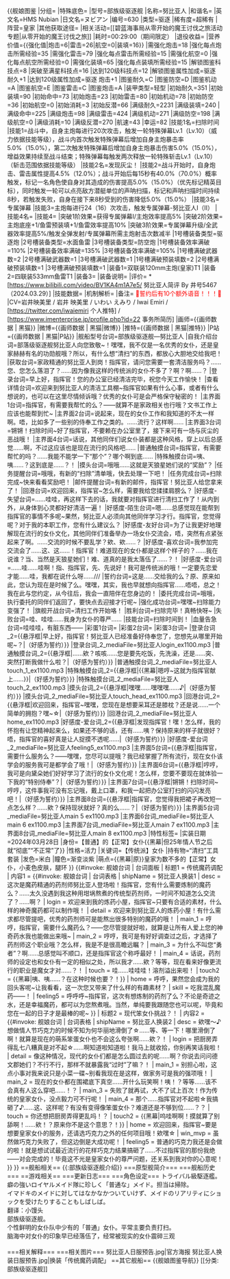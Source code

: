 {{舰娘图鉴
|分组=
|特殊底色=
|型号=部族级驱逐舰
|名称=努比亚人
|和谐名=
|英文名=HMS Nubian
|日文名=ヌビアン
|编号=630
|类型=驱逐
|稀有度=超稀有
|阵营=皇家
|其他获取途径=
|相关活动=[[碧蓝海事局从零开始的魔王讨伐之旅活动专题|从零开始的魔王讨伐之旅]]
|耗时=00:29:00（期间限定）
|退役收益=<!--无法退役则填无法退役，否则不填-->
|营养价值={{强化值|炮击=6|雷击=26|航空=0|装填=16}}
|需强化炮击=18
|强化每点炮击所需经验=35
|需强化雷击=79
|强化每点雷击所需经验=15
|需强化航空=0
|强化每点航空所需经验=0
|需强化装填=65
|强化每点装填所需经验=15
|解锁图鉴科技点=8
|突破至满星科技点=16
|达到120级科技点=12
|解锁图鉴属性加成=驱逐 耐久+1
|达到120级属性加成=驱逐 炮击+1
|图鉴耐久=C
|图鉴防空=D
|图鉴机动=A
|图鉴航空=E
|图鉴雷击=C
|图鉴炮击=A
|装甲类型=轻型
|初始耐久=351
|初始装填=90
|初始命中=73
|初始炮击=23
|初始雷击=80
|初始机动=78
|初始防空=36
|初始航空=0
|初始消耗=3
|初始反潜=66
|满级耐久=2231
|满级装填=240
|满级命中=225
|满级炮击=98
|满级雷击=424
|满级机动=271
|满级防空=198
|满级航空=0
|满级消耗=10
|满级反潜=270
|航速=43
|幸运=82
|技能1名=扫除时间
|技能1=战斗中，自身主炮每进行20次攻击，触发一轮特殊弹幕Lv.1（Lv.10）（威力依据技能等级），战斗内首次触发特殊弹幕后增加自身主炮暴击率5.0%（15.0%），第二次触发特殊弹幕后增加自身主炮暴击伤害5.0%（15.0%），增益效果持续至战斗结束；特殊弹幕每触发两次释放一轮特殊斩击Lv.1（Lv.10）（斩击范围依据技能等级）
|技能2名=发现灰尘！
|技能2=战斗开始时，自身炮击、雷击属性提高4.5%（12.0%）；战斗开始后每15秒有40.0%（70.0%）概率触发，标记一名角色使自身对其造成的伤害提高5.0%（15.0%）（优先标记精英目标），同时触发一轮可以点亮敌方潜艇单位的声呐扫描，标记和声呐扫描时间持续8秒，若触发失败，自身在接下来8秒受到的伤害降低5.0%（15.0%）
|技能3名=专属弹幕
|技能3=主炮每进行24（16）次攻击，触发专属弹幕-努比亚人I（II）
|技能4名=
|技能4=
|突破1阶效果=获得专属弹幕I/主炮效率提高5%
|突破2阶效果=主炮底座+1/鱼雷预装填+1/鱼雷效率提高10%
|突破3阶效果=专属弹幕升级/全武器效率提高5%/触发全弹发射/专属弹幕所需主炮射击次数减半
|1号槽装备类型=驱逐炮
|2号槽装备类型=水面鱼雷
|3号槽装备类型=防空炮
|1号槽装备效率满破=110%
|2号槽装备效率满破=135%
|3号槽装备效率满破=105%
|1号槽满破武器数=2
|2号槽满破武器数=1
|3号槽满破武器数=1
|1号槽满破预装填数=2
|2号槽满破预装填数=1
|3号槽满破预装填数=1
|装备1=双联装120mm主炮(皇家)T1
|装备2=四联装533mm鱼雷T1
|装备3=
|装备说明=
|评价=
*[https://www.bilibili.com/video/BV1KA4m1A7e5/ 努比亚人简评 By 井号5467（2024.03.29）]
|技能数据=
|机制解析=
|备注=
<span style="color:red;">💓誓约后有10个额外语音！！！💓</span>
|CV=岩井映美里 / 岩井 映美里 / いわい えみり / Iwai Emiri / [https://twitter.com/iwaiemiri 个人推特] / [https://www.imenterprise.jp/profile.php?id=22 事务所简历]
|画师={{画师数据 | 黑猫}}
|微博={{画师数据 | 黑猫|微博}}
|推特={{画师数据 | 黑猫|推特}}
|P站={{画师数据 | 黑猫|P站}}
|舰船型号台词=部族级驱逐舰—努比亚人
|自我介绍台词=部落级驱逐舰努比亚人向您致敬~！嘿嘿，我不仅是一名优秀的女仆，还是皇家赫赫有名的功勋舰哦？所以，有什么想“清扫”的东西，都放心大胆地交给我吧！
|获取台词=家政精通的努比亚人到岗！指挥官，请问您需要一套清洁服务吗？……您、您怎么落泪了？……因为像我这样的传统派的女仆不多了？啊？啊……？
|登录台词=早上好，指挥官！您的办公室已经清洁完毕，祝您今天工作愉快！
|查看详情台词=欢迎来到努比亚人的清洁工具棚~指挥官如果有什么心事，或者有什么想说的，也可以在这里尽情倾诉哦？优秀的女仆可是会严格保守秘密的！
|主界面1台词=指挥官，有需要我帮忙的么？——就算不是家政相关也行哦？文书工作上应该也能帮到忙~
|主界面2台词=说起来，现在的女仆工作和我知道的不太一样啊。唔，比如多了一些别的侍奉工作之类的。……流行？这样啊……
|主界面3台词=锵锵！扫除时间~好了指挥官，不要赖在办公室里了，接下来可有一场与灰尘的恶战哦！
|主界面4台词=话说，其他同伴们说女仆装都是这种风格，穿上以后总感觉……啊，不过这应该也是现在流行的风格吧……
|普通触摸台词=指挥官，有需要帮忙的吗？……我能不能学一下“那个”？哪个啊到底……
|特殊触摸台词=咦、咦……？这到底是……？！
|摸头台词=哦哦……这就是天狼星她们说的“奖励”？
|任务提醒台词=哦哦，有新的“扫除”清单哦，快去处理一下吧！
|任务完成台词=扫除完成~快来看看奖励吧！
|邮件提醒台词=有新的邮件，指挥官！努比亚人给您拿来了！
|回港台词=欢迎回来，指挥官~怎么样，需要我给您揉揉肩膀么？
|好感度-失望台词=……哇哇，再这样下去的话，我就要对指挥官进行清扫工作了！从内到外，从身体到心灵都好好清洁一遍！
|好感度-陌生台词=嗯……总感觉现在能帮到指挥官的事情不多呢~果然，努比亚人必须向其他同伴学习才行。指挥官，您觉得呢？对于我的本职工作，您有什么建议么？
|好感度-友好台词=为了让我更好地理解现在流行的女仆文化，其他同伴们准备举办一场女仆交流会，唔，突然有点紧张起来了啊。……交流的时候不要乱学？欸、欸……？
|好感度-喜欢台词=我参加完交流会了……这、这……！指挥官！难道现在的女仆都是这样个样子的？……我在说谁？当、当然是天狼星她们！难、道真的是我太落伍了……？！
|好感度-爱台词=……哇……哇啊！指、指挥官，先、先说好！我可是传统派的哦！一定要先恋爱才能……哇，我都在说什么呀……///
|誓约台词=这是……交给我的么？原、原来如此，您认为现在是时候了么。嘿嘿，其实，我也早就想向指挥官……唔唔，总之！我在此与您约定，从今往后，我会一直陪伴在您身边的！
|委托完成台词=哦哦，执行委托的同伴们返回了，要快点去迎接才行呢~
|强化成功台词=嘿嘿~扫除能力变强了！
|旗舰开战台词=清扫工作开始咯！
|胜利台词=扫除完毕！真畅快呀~
|失败台词=哇、哇哇……我身为女仆的尊严……
|技能台词=扫除时间到！
|血量告急台词=哇哇哇，有脏东西——
|彩蛋1台词=
|彩蛋2台词=
|彩蛋3台词=
|登录台词_2={{悬浮框|早上好，指挥官！努比亚人已经准备好侍奉您了，您想先从哪里开始呢~？|（好感为誓约）}}
|登录台词_2_mediaFile=努比亚人login_ex1100.mp3
|普通触摸台词_2={{悬浮框|……欸？咳咳……您是要先吃饭，先洗澡，还是……突、突然打断我做什么啦？|（好感为誓约）}}
|普通触摸台词_2_mediaFile=努比亚人touch_1_ex1100.mp3
|特殊触摸台词_2={{悬浮框|{{黑幕|嗯哼~这就为指挥官献上……}}|（好感为誓约）}}
|特殊触摸台词_2_mediaFile=努比亚人touch_2_ex1100.mp3
|摸头台词_2={{悬浮框|嘿嘿……嘿嘿嘿……♪|（好感为誓约）}}
|摸头台词_2_mediaFile=努比亚人touch_head_ex1100.mp3
|回港台词_2={{悬浮框|欢迎回来，指挥官~嘿嘿，您现在是想要采耳还是膝枕？还是说……一个简单的拥抱？嘿~☆|（好感为誓约）}}
|回港台词_2_mediaFile=努比亚人home_ex1100.mp3
|好感度-爱台词_2={{悬浮框|发现指挥官！嘿！怎么样，我的怀抱有让您精神起来么，如果还不够的话，还有……咦？保持原来的样子就很好？唔，指挥官的喜好真是让人捉摸不透呢……|（好感为誓约）}}
|好感度-爱台词_2_mediaFile=努比亚人feeling5_ex1100.mp3
|主界面5台词={{悬浮框|指挥官，需要什么服务么？——嘿嘿，您尽可以提哦？我已经掌握了所有流行，现在女仆该学会的服务我可是都学会了哦！|（好感为誓约）}}
|主界面6台词={{悬浮框|哼哼，我可是向黛朵她们好好学习了流行的女仆文化呢！怎么样，您要不要现在就体验一下我的“特别侍奉”？|（好感为誓约）}}
|主界面7台词={{悬浮框|锵锵！扫除时间~哼哼，这件事我可没有忘记哦，戴上口罩，和我一起把办公室打扫的闪闪发亮吧！|（好感为誓约）}}
|主界面8台词={{悬浮框|指挥官，您觉得我把裙子再改短一点怎么样？……欸？保持现状就好？真的么……？|（好感为誓约）}}
|主界面5台词_mediaFile=努比亚人main 5 ex1100.mp3
|主界面6台词_mediaFile=努比亚人main 6 ex1100.mp3
|主界面7台词_mediaFile=努比亚人main 7 ex1100.mp3
|主界面8台词_mediaFile=努比亚人main 8 ex1100.mp3
|特性标签=
|实装日期=2024年03月28日
|身份=【普通】的【正常】女仆{{黑幕|但25年情人节之后就“彻底”“不正常”了}}
|性格=活力
|关键词=【传统派】女仆
|持有物=“清扫”工具套装
|发色=米白
|瞳色=渐变淡紫
|萌点={{黑幕|原}}皇家为数不多的【正常】女仆，小麦色皮肤，腿环
}}
{{#invoke: 舰娘台词 | 台词面板 
| 标题1 = 传统魔药调配
| 内容1 = {{#invoke: 舰娘台词 | 台词表格
  | shipName = 努比亚人换装1
  | desc = 这次是魔药精通的药剂师努比亚人登场啦！指挥官，您有什么需要炼制的魔药么？……太久没遇到我这种用坩埚熬煮的传统型药剂师，一时间不知道怎么交流了？……啊？
  | login = 欢迎来到我的炼药小屋，指挥官~只要有合适的素材，什么样的神奇魔药都可以制作哦！
  | detail = 欢迎来到努比亚人的炼药小屋！有什么需求都尽管提吧，优秀的药剂师可是能熬出很多特别的魔药的哦！
  | main_1 = 哼哼，指挥官，需要什么魔药么？——您尽管提就好啦，就算是让所有人爱上您的神奇药水我也能做出来哦~
  | main_2 = 哼哼，我可是有好好调查过之后，才选择了药剂师这个职业哦？怎么样，我是不是很高瞻远瞩？
  | main_3 = 为什么不叫您“勇者”？啊……总感觉叫不顺口，还是指挥官这个称呼最好！
  | main_4 = 话说，药剂师的设定也和女仆有一定的相似之处，所以我才……欸？等等，现在看来好像更流行的职业是魔女才对……？！
  | touch = 哇……哇哇哇！溶剂溢出来啦！
  | touch2 = {{黑幕|咦、咦……？在这种时候也要？！}}
  | home = 呼呼，果然您会成为我的回头客呢~让我看看，这一次您又带来了什么样的有趣素材？
  | skill = 吃我混乱魔药——！
  | feeling5 = 呼呼呼~指挥官，这次有想炼制的药剂了么？不论是奇迹之水，还是幸福魔药，都可以为您熬煮哦。当然，单纯要我跟随您也可以呢，毕竟和您在一起的日子才是最棒的呢~
  }}
| 标题2 = 现代笨女仆挑战？！
| 内容2 = {{#invoke: 舰娘台词 | 台词表格
  | shipName = 努比亚人换装2
  | desc = 欸嘿～♪想做情人节巧克力的时候不知为何华丽地滑倒了☆……等、等一下！哪里滑倒了啊！就算是现在的萌系笨蛋女仆也不会这么夸张啊……欸？！
  | login = 把厨房弄得乱七八糟真是对不起☆……啊知道啦知道啦！我马上就收拾，你别再笑话我啦！
  | detail = 像这种情况，现代的女仆们都是怎么圆过去的呢……啊？你说去问问德文郡她们？不行不行，那样不就暴露我“过时”了嘛？！
  | main_1 = 别担心啦，这点小事对我来说只是小菜一碟~别看我现在是这样，做家务可是我的强项哦！
  | main_2 = 现在的女仆都在围裙底下真空……开什么玩笑啊！咦！？等等……该不会真有人这么穿吧……！？
  | main_3 = 失败了就再试，大不了试上百次！作为传统的皇家女仆，没点毅力可不行呢！
  | main_4 = 那个……指挥官对不起啦☆我搞砸了♪......这、这样呢？有没有变得像笨蛋女仆？难道还是不够到位……？？
  | touch = 你还想把厨房弄得更乱吗！？
  | touch2 = {{黑幕|呜哇啊啊！摸就算了别舔啊！……欸！？原来你不是这个意思？！}}
  | home = 欢迎回来，指挥官~要是想要皇家女仆的服务，还请选巧克力之外的任何项目哦！欸嘿☆
  | win_mvp = 虽然做巧克力失败了，但这边倒是大成功呢！
  | feeling5 = 普通的巧克力我还是会做的啦！就是想试试最近流行的花样巧克力结果搞砸了……不过指挥官的那份我绝——对会完成的！毕竟这不光是皇家女仆的尊严问题，还关系到我对你的心意呢！
  }}
}}
==舰船相关==
{{:部族级驱逐舰介绍}}
===原型舰简介===
===舰船历史===
==游戏相关==
===更新日志===
===角色设定===
トライバル級駆逐艦。<br>
癖の強いロイヤルメイド隊に珍しく「普通な」メイド。担当は掃除。<br>
イマドキのメイドに対してはなかなかついていけず、メイドのリアリティにショックを受けたりすることもしばしば。<br>
翻译：小馒头<br>
部族级驱逐舰。<br>
个性鲜明的女仆队中少有的「普通」女仆。平常主要负责打扫。<br>
脑海中对女仆的印象早已经落伍了，经常被现实的女仆震碎三观<br><br>
===相关解释===
===相关图片===
<gallery mode="packed" heights="250px">
努比亚人日服预告.jpg|官方海报
努比亚人换装日服预告.jpg|换装「传统魔药调配」
</gallery>
==其它舰船==
{{舰娘图鉴导航}}
[[分类:部族级驱逐舰]]